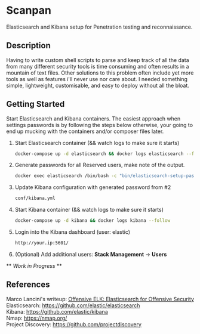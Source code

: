# Scanpan
Elasticsearch and Kibana setup for Penetration testing and reconnaissance.

## Description
Having to write custom shell scripts to parse and keep track of all the data from many different security tools is time consuming and often results in a mountain of text files. Other solutions to this problem often include yet more tools as well as features i'll never use nor care about. I needed something simple, lightweight, customisable, and easy to deploy without all the bloat.

## Getting Started
Start Elasticsearch and Kibana containers. The easiest approach when settings passwords is by following the steps below otherwise, your going to end up mucking with the containers and/or composer files later.
1. Start Elasticsearch container (&& watch logs to make sure it starts)
   ```sh
   docker-compose up -d elasticsearch && docker logs elasticsearch --follow
    ```
2. Generate passwords for all Reserved users, make note of the output.
   ```sh
   docker exec elasticsearch /bin/bash -c "bin/elasticsearch-setup-passwords auto --batch"
   ```
3. Update Kibana configuration with generated password from #2
   ```sh
   conf/kibana.yml
   ```
4. Start Kibana container (&& watch logs to make sure it starts)
   ```sh
   docker-compose up -d kibana && docker logs kibana --follow
   ```
5. Login into the Kibana dashboard (user: elastic)
   ```sh
   http://your.ip:5601/
   ```
6. (Optional) Add additional users: **Stack Management** -> **Users**

** *Work in Progress* **

## References
Marco Lancini's writeup: <a href="https://www.marcolancini.it/2018/blog-elk-for-nmap/" target="_blank">Offensive ELK: Elasticsearch for Offensive Security</a><br>
Elasticsearch: <a href="https://github.com/elastic/elasticsearch" target="_blank">https://github.com/elastic/elasticsearch</a><br>
Kibana: <a href="https://github.com/elastic/kibana" target="_blank">https://github.com/elastic/kibana</a><br>
Nmap: <a href="https://nmap.org/" target="_blank">https://nmap.org/</a><br>
Project Discovery: <a href="https://github.com/projectdiscovery" target="_blank">https://github.com/projectdiscovery</a><br>

